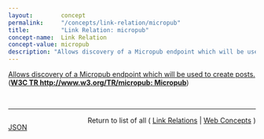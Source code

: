 ```yaml
---
layout:        concept
permalink:     "/concepts/link-relation/micropub"
title:         "Link Relation: micropub"
concept-name:  Link Relation
concept-value: micropub
description: "Allows discovery of a Micropub endpoint which will be used to create posts."
---
```


[Allows discovery of a Micropub endpoint which will be used to create posts.](http://www.w3.org/TR/micropub/#endpoint-discovery "Read documentation for Link Relation &#34;micropub&#34;") (**[W3C TR http://www.w3.org/TR/micropub: Micropub](/specs/W3C/TR/micropub "Micropub is an open API standard that is used to create posts on one's own domain using third-party clients. Web apps and native apps (e.g. iPhone, Android) can use Micropub to post short notes, photos, events or other posts to your own site.")**)

<br/>
<hr/>

<p style="float : left"><a href="./micropub.json" title="JSON representing this particular Web Concept value">JSON</a></p>
<p style="text-align: right">Return to list of all ( <a href="../link-relation/">Link Relations</a> | <a href="../">Web Concepts</a> )</p>
